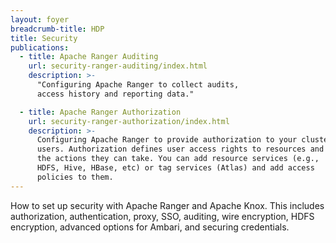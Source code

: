 ```yaml
---
layout: foyer
breadcrumb-title: HDP
title: Security
publications:
  - title: Apache Ranger Auditing
    url: security-ranger-auditing/index.html
    description: >-
      "Configuring Apache Ranger to collect audits,
      access history and reporting data."

  - title: Apache Ranger Authorization
    url: security-ranger-authorization/index.html
    description: >-
      Configuring Apache Ranger to provide authorization to your cluster
      users. Authorization defines user access rights to resources and
      the actions they can take. You can add resource services (e.g.,
      HDFS, Hive, HBase, etc) or tag services (Atlas) and add access
      policies to them.
---
```


How to set up security with Apache Ranger and Apache Knox. This includes
authorization, authentication, proxy, SSO, auditing, wire encryption,
HDFS encryption, advanced options for Ambari, and securing credentials.
